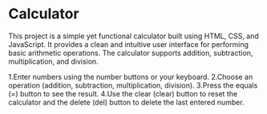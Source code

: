 # Calculator
This project is a simple yet functional calculator built using HTML, CSS, and JavaScript.
It provides a clean and intuitive user interface for performing basic arithmetic operations. 
The calculator supports addition, subtraction, multiplication, and division.

1.Enter numbers using the number buttons or your keyboard.
2.Choose an operation (addition, subtraction, multiplication, division).
3.Press the equals (=) button to see the result.
4.Use the clear (clear) button to reset the calculator and the delete (del) button to delete the last entered number.

